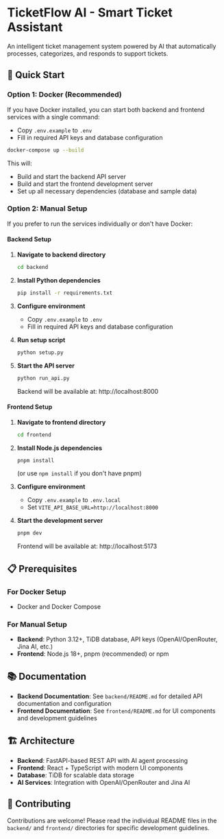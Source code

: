 # TicketFlow AI - Smart Ticket Assistant

An intelligent ticket management system powered by AI that automatically processes, categorizes, and responds to support tickets.

## 🚀 Quick Start

### Option 1: Docker (Recommended)

If you have Docker installed, you can start both backend and frontend services with a single command:

- Copy `.env.example` to `.env`
- Fill in required API keys and database configuration

```bash
docker-compose up --build
```

This will:

- Build and start the backend API server
- Build and start the frontend development server
- Set up all necessary dependencies (database and sample data)

### Option 2: Manual Setup

If you prefer to run the services individually or don't have Docker:

#### Backend Setup

1. **Navigate to backend directory**

   ```bash
   cd backend
   ```

2. **Install Python dependencies**

   ```bash
   pip install -r requirements.txt
   ```

3. **Configure environment**

   - Copy `.env.example` to `.env`
   - Fill in required API keys and database configuration

4. **Run setup script**

   ```bash
   python setup.py
   ```

5. **Start the API server**

   ```bash
   python run_api.py
   ```

   Backend will be available at: http://localhost:8000

#### Frontend Setup

1. **Navigate to frontend directory**

   ```bash
   cd frontend
   ```

2. **Install Node.js dependencies**

   ```bash
   pnpm install
   ```

   (or use `npm install` if you don't have pnpm)

3. **Configure environment**

   - Copy `.env.example` to `.env.local`
   - Set `VITE_API_BASE_URL=http://localhost:8000`

4. **Start the development server**

   ```bash
   pnpm dev
   ```

   Frontend will be available at: http://localhost:5173

## 📋 Prerequisites

### For Docker Setup

- Docker and Docker Compose

### For Manual Setup

- **Backend**: Python 3.12+, TiDB database, API keys (OpenAI/OpenRouter, Jina AI, etc.)
- **Frontend**: Node.js 18+, pnpm (recommended) or npm

## 📚 Documentation

- **Backend Documentation**: See `backend/README.md` for detailed API documentation and configuration
- **Frontend Documentation**: See `frontend/README.md` for UI components and development guidelines

## 🏗️ Architecture

- **Backend**: FastAPI-based REST API with AI agent processing
- **Frontend**: React + TypeScript with modern UI components
- **Database**: TiDB for scalable data storage
- **AI Services**: Integration with OpenAI/OpenRouter and Jina AI

## 🤝 Contributing

Contributions are welcome! Please read the individual README files in the `backend/` and `frontend/` directories for specific development guidelines.

